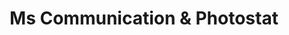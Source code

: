 ---
title: "Ms Communication & Photostat"
url: /karachi/ms-communication-and-photostat/
shop: copyshop
---